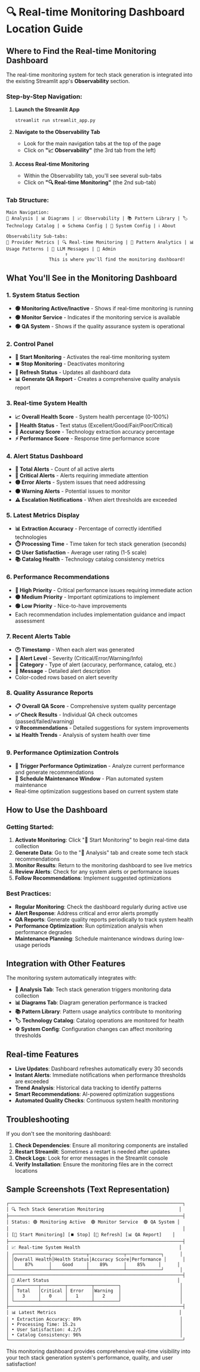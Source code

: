 # 🔍 Real-time Monitoring Dashboard Location Guide

## Where to Find the Real-time Monitoring Dashboard

The real-time monitoring system for tech stack generation is integrated into the existing Streamlit app's **Observability** section.

### Step-by-Step Navigation:

1. **Launch the Streamlit App**
   ```bash
   streamlit run streamlit_app.py
   ```

2. **Navigate to the Observability Tab**
   - Look for the main navigation tabs at the top of the page
   - Click on **"📈 Observability"** (the 3rd tab from the left)

3. **Access Real-time Monitoring**
   - Within the Observability tab, you'll see several sub-tabs
   - Click on **"🔍 Real-time Monitoring"** (the 2nd sub-tab)

### Tab Structure:
```
Main Navigation:
📝 Analysis | 📊 Diagrams | 📈 Observability | 📚 Pattern Library | 🏷️ Technology Catalog | ⚙️ Schema Config | 🔧 System Config | ℹ️ About

Observability Sub-tabs:
🔧 Provider Metrics | 🔍 Real-time Monitoring | 🎯 Pattern Analytics | 📊 Usage Patterns | 💬 LLM Messages | 🧹 Admin
                      ↑
                This is where you'll find the monitoring dashboard!
```

## What You'll See in the Monitoring Dashboard

### 1. System Status Section
- **🟢 Monitoring Active/Inactive** - Shows if real-time monitoring is running
- **🟢 Monitor Service** - Indicates if the monitoring service is available
- **🟢 QA System** - Shows if the quality assurance system is operational

### 2. Control Panel
- **🚀 Start Monitoring** - Activates the real-time monitoring system
- **⏹️ Stop Monitoring** - Deactivates monitoring
- **🔄 Refresh Status** - Updates all dashboard data
- **📊 Generate QA Report** - Creates a comprehensive quality analysis report

### 3. Real-time System Health
- **📈 Overall Health Score** - System health percentage (0-100%)
- **🎯 Health Status** - Text status (Excellent/Good/Fair/Poor/Critical)
- **🎯 Accuracy Score** - Technology extraction accuracy percentage
- **⚡ Performance Score** - Response time performance score

### 4. Alert Status Dashboard
- **🚨 Total Alerts** - Count of all active alerts
- **🔴 Critical Alerts** - Alerts requiring immediate attention
- **🟡 Error Alerts** - System issues that need addressing
- **🟠 Warning Alerts** - Potential issues to monitor
- **⚠️ Escalation Notifications** - When alert thresholds are exceeded

### 5. Latest Metrics Display
- **📊 Extraction Accuracy** - Percentage of correctly identified technologies
- **⏱️ Processing Time** - Time taken for tech stack generation (seconds)
- **😊 User Satisfaction** - Average user rating (1-5 scale)
- **📚 Catalog Health** - Technology catalog consistency metrics

### 6. Performance Recommendations
- **🔴 High Priority** - Critical performance issues requiring immediate action
- **🟡 Medium Priority** - Important optimizations to implement
- **🟢 Low Priority** - Nice-to-have improvements
- Each recommendation includes implementation guidance and impact assessment

### 7. Recent Alerts Table
- **🕐 Timestamp** - When each alert was generated
- **🚨 Alert Level** - Severity (Critical/Error/Warning/Info)
- **📂 Category** - Type of alert (accuracy, performance, catalog, etc.)
- **📝 Message** - Detailed alert description
- Color-coded rows based on alert severity

### 8. Quality Assurance Reports
- **📋 Overall QA Score** - Comprehensive system quality percentage
- **✅ Check Results** - Individual QA check outcomes (passed/failed/warning)
- **💡 Recommendations** - Detailed suggestions for system improvements
- **📊 Health Trends** - Analysis of system health over time

### 9. Performance Optimization Controls
- **🚀 Trigger Performance Optimization** - Analyze current performance and generate recommendations
- **🔧 Schedule Maintenance Window** - Plan automated system maintenance
- Real-time optimization suggestions based on current system state

## How to Use the Dashboard

### Getting Started:
1. **Activate Monitoring**: Click "🚀 Start Monitoring" to begin real-time data collection
2. **Generate Data**: Go to the "📝 Analysis" tab and create some tech stack recommendations
3. **Monitor Results**: Return to the monitoring dashboard to see live metrics
4. **Review Alerts**: Check for any system alerts or performance issues
5. **Follow Recommendations**: Implement suggested optimizations

### Best Practices:
- **Regular Monitoring**: Check the dashboard regularly during active use
- **Alert Response**: Address critical and error alerts promptly
- **QA Reports**: Generate quality reports periodically to track system health
- **Performance Optimization**: Run optimization analysis when performance degrades
- **Maintenance Planning**: Schedule maintenance windows during low-usage periods

## Integration with Other Features

The monitoring system automatically integrates with:

- **📝 Analysis Tab**: Tech stack generation triggers monitoring data collection
- **📊 Diagrams Tab**: Diagram generation performance is tracked
- **📚 Pattern Library**: Pattern usage analytics contribute to monitoring
- **🏷️ Technology Catalog**: Catalog operations are monitored for health
- **⚙️ System Config**: Configuration changes can affect monitoring thresholds

## Real-time Features

- **Live Updates**: Dashboard refreshes automatically every 30 seconds
- **Instant Alerts**: Immediate notifications when performance thresholds are exceeded
- **Trend Analysis**: Historical data tracking to identify patterns
- **Smart Recommendations**: AI-powered optimization suggestions
- **Automated Quality Checks**: Continuous system health monitoring

## Troubleshooting

If you don't see the monitoring dashboard:

1. **Check Dependencies**: Ensure all monitoring components are installed
2. **Restart Streamlit**: Sometimes a restart is needed after updates
3. **Check Logs**: Look for error messages in the Streamlit console
4. **Verify Installation**: Ensure the monitoring files are in the correct locations

## Sample Screenshots (Text Representation)

```
┌─────────────────────────────────────────────────────────────────┐
│ 🔍 Tech Stack Generation Monitoring                            │
├─────────────────────────────────────────────────────────────────┤
│ Status: 🟢 Monitoring Active  🟢 Monitor Service  🟢 QA System │
│                                                                 │
│ [🚀 Start Monitoring] [⏹️ Stop] [🔄 Refresh] [📊 QA Report]    │
├─────────────────────────────────────────────────────────────────┤
│ 📈 Real-time System Health                                     │
│ ┌─────────────┬─────────────┬─────────────┬─────────────┐      │
│ │Overall Health│Health Status│Accuracy Score│Performance │      │
│ │    87%      │    Good     │    89%      │    85%     │      │
│ └─────────────┴─────────────┴─────────────┴─────────────┘      │
├─────────────────────────────────────────────────────────────────┤
│ 🚨 Alert Status                                                │
│ ┌─────────┬─────────┬─────────┬─────────┐                      │
│ │ Total   │Critical │ Error   │Warning  │                      │
│ │   3     │   0     │   1     │   2     │                      │
│ └─────────┴─────────┴─────────┴─────────┘                      │
├─────────────────────────────────────────────────────────────────┤
│ 📊 Latest Metrics                                              │
│ • Extraction Accuracy: 89%                                     │
│ • Processing Time: 15.2s                                       │
│ • User Satisfaction: 4.2/5                                     │
│ • Catalog Consistency: 96%                                     │
└─────────────────────────────────────────────────────────────────┘
```

This monitoring dashboard provides comprehensive real-time visibility into your tech stack generation system's performance, quality, and user satisfaction!